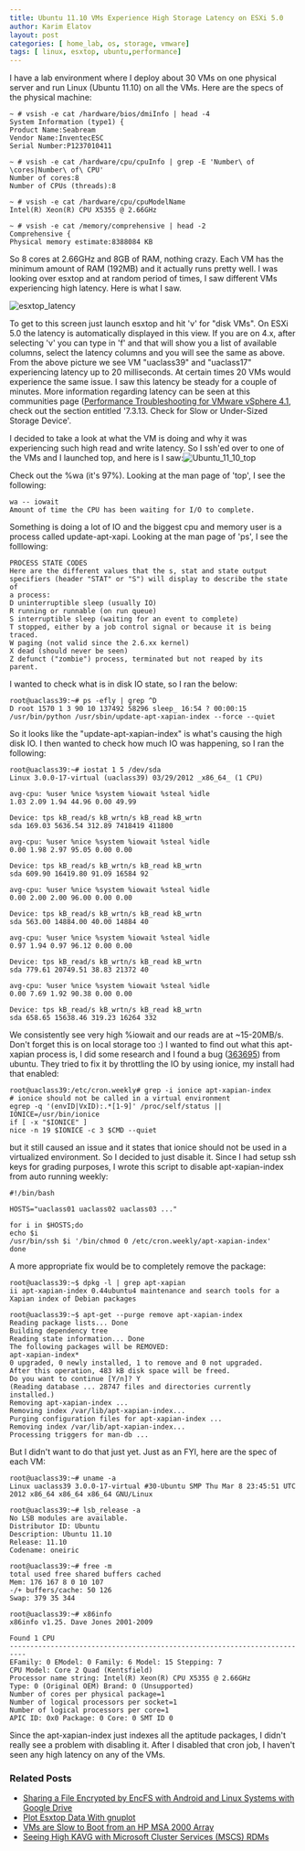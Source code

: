 ```yaml
---
title: Ubuntu 11.10 VMs Experience High Storage Latency on ESXi 5.0
author: Karim Elatov
layout: post
categories: [ home_lab, os, storage, vmware]
tags: [ linux, esxtop, ubuntu,performance]
---
```

I have a lab environment where I deploy about 30 VMs on one physical server and run Linux (Ubuntu 11.10) on all the VMs. Here are the specs of the physical machine:

	~ # vsish -e cat /hardware/bios/dmiInfo | head -4
	System Information (type1) {
	Product Name:Seabream
	Vendor Name:InventecESC
	Serial Number:P1237010411
	
	~ # vsish -e cat /hardware/cpu/cpuInfo | grep -E 'Number\ of \cores|Number\ of\ CPU'
	Number of cores:8
	Number of CPUs (threads):8
	
	~ # vsish -e cat /hardware/cpu/cpuModelName
	Intel(R) Xeon(R) CPU X5355 @ 2.66GHz
	
	~ # vsish -e cat /memory/comprehensive | head -2
	Comprehensive {
	Physical memory estimate:8388084 KB

So 8 cores at 2.66GHz and 8GB of RAM, nothing crazy. Each VM has the minimum amount of RAM (192MB) and it actually runs pretty well. I was looking over esxtop and at random period of times, I saw different VMs experiencing high latency. Here is what I saw.

![esxtop_latency](https://github.com/elatov/uploads/raw/master/2012/03/esxtop_latency.png)

To get to this screen just launch esxtop and hit 'v' for "disk VMs". On ESXi 5.0 the latency is automatically displayed in this view. If you are on 4.x, after selecting 'v' you can type in 'f' and that will show you a list of available columns, select the latency columns and you will see the same as above. From the above picture we see VM "uaclass39" and "uaclass17" experiencing latency up to 20 milliseconds. At certain times 20 VMs would experience the same issue. I saw this latency be steady for a couple of minutes. More information regarding latency can be seen at this communities page ([Performance Troubleshooting for VMware vSphere 4.1](https://www.vmware.com/content/dam/digitalmarketing/vmware/en/pdf/techpaper/vsphere41-performance-troubleshooting.pdf), check out the section entitled '7.3.13. Check for Slow or Under-Sized Storage Device'.

I decided to take a look at what the VM is doing and why it was experiencing such high read and write latency. So I ssh'ed over to one of the VMs and I launched top, and here is I saw:![Ubuntu_11_10_top](https://github.com/elatov/uploads/raw/master/2012/03/Ubuntu_11_10_top.png)

Check out the %wa (it's 97%). Looking at the man page of 'top', I see the following:


	wa -- iowait
	Amount of time the CPU has been waiting for I/O to complete.


Something is doing a lot of IO and the biggest cpu and memory user is a process called update-apt-xapi. Looking at the man page of 'ps', I see the folllowing:


	PROCESS STATE CODES
	Here are the different values that the s, stat and state output
	specifiers (header "STAT" or "S") will display to describe the state of
	a process:
	D uninterruptible sleep (usually IO)
	R running or runnable (on run queue)
	S interruptible sleep (waiting for an event to complete)
	T stopped, either by a job control signal or because it is being
	traced.
	W paging (not valid since the 2.6.xx kernel)
	X dead (should never be seen)
	Z defunct ("zombie") process, terminated but not reaped by its
	parent.


I wanted to check what is in disk IO state, so I ran the below:

	root@uaclass39:~# ps -efly | grep ^D
	D root 1570 1 3 90 10 137492 58296 sleep_ 16:54 ? 00:00:15 /usr/bin/python /usr/sbin/update-apt-xapian-index --force --quiet

So it looks like the "update-apt-xapian-index" is what's causing the high disk IO. I then wanted to check how much IO was happening, so I ran the following:


	root@uaclass39:~# iostat 1 5 /dev/sda
	Linux 3.0.0-17-virtual (uaclass39) 03/29/2012 _x86_64_ (1 CPU)
	
	avg-cpu: %user %nice %system %iowait %steal %idle
	1.03 2.09 1.94 44.96 0.00 49.99
	
	Device: tps kB_read/s kB_wrtn/s kB_read kB_wrtn
	sda 169.03 5636.54 312.89 7418419 411800
	
	avg-cpu: %user %nice %system %iowait %steal %idle
	0.00 1.98 2.97 95.05 0.00 0.00
	
	Device: tps kB_read/s kB_wrtn/s kB_read kB_wrtn
	sda 609.90 16419.80 91.09 16584 92
	
	avg-cpu: %user %nice %system %iowait %steal %idle
	0.00 2.00 2.00 96.00 0.00 0.00
	
	Device: tps kB_read/s kB_wrtn/s kB_read kB_wrtn
	sda 563.00 14884.00 40.00 14884 40
	
	avg-cpu: %user %nice %system %iowait %steal %idle
	0.97 1.94 0.97 96.12 0.00 0.00
	
	Device: tps kB_read/s kB_wrtn/s kB_read kB_wrtn
	sda 779.61 20749.51 38.83 21372 40
	
	avg-cpu: %user %nice %system %iowait %steal %idle
	0.00 7.69 1.92 90.38 0.00 0.00
	
	Device: tps kB_read/s kB_wrtn/s kB_read kB_wrtn
	sda 658.65 15638.46 319.23 16264 332


We consistently see very high %iowait and our reads are at ~15-20MB/s. Don't forget this is on local storage too :)
I wanted to find out what this apt-xapian process is, I did some research and I found a bug ([363695](https://bugs.launchpad.net/ubuntu/+source/apt-xapian-index/+bug/363695)) from ubuntu. They tried to fix it by throttling the IO by using ionice, my install had that enabled:


	root@uaclass39:/etc/cron.weekly# grep -i ionice apt-xapian-index
	# ionice should not be called in a virtual environment
	egrep -q '(envID|VxID):.*[1-9]' /proc/self/status || IONICE=/usr/bin/ionice
	if [ -x "$IONICE" ]
	nice -n 19 $IONICE -c 3 $CMD --quiet


but it still caused an issue and it states that ionice should not be used in a virtualized environment. So I decided to just disable it. Since I had setup ssh keys for grading purposes, I wrote this script to disable apt-xapian-index from auto running weekly:


	#!/bin/bash
	
	HOSTS="uaclass01 uaclass02 uaclass03 ..."
	
	for i in $HOSTS;do
	echo $i
	/usr/bin/ssh $i '/bin/chmod 0 /etc/cron.weekly/apt-xapian-index'
	done


A more appropriate fix would be to completely remove the package:


	root@uaclass39:~$ dpkg -l | grep apt-xapian
	ii apt-xapian-index 0.44ubuntu4 maintenance and search tools for a Xapian index of Debian packages
	
	root@uaclass39:~$ apt-get --purge remove apt-xapian-index
	Reading package lists... Done
	Building dependency tree
	Reading state information... Done
	The following packages will be REMOVED:
	apt-xapian-index*
	0 upgraded, 0 newly installed, 1 to remove and 0 not upgraded.
	After this operation, 483 kB disk space will be freed.
	Do you want to continue [Y/n]? Y
	(Reading database ... 28747 files and directories currently installed.)
	Removing apt-xapian-index ...
	Removing index /var/lib/apt-xapian-index...
	Purging configuration files for apt-xapian-index ...
	Removing index /var/lib/apt-xapian-index...
	Processing triggers for man-db ...


But I didn't want to do that just yet. Just as an FYI, here are the spec of each VM:


	root@uaclass39:~# uname -a
	Linux uaclass39 3.0.0-17-virtual #30-Ubuntu SMP Thu Mar 8 23:45:51 UTC 2012 x86_64 x86_64 x86_64 GNU/Linux
	
	root@uaclass39:~# lsb_release -a
	No LSB modules are available.
	Distributor ID: Ubuntu
	Description: Ubuntu 11.10
	Release: 11.10
	Codename: oneiric
	
	root@uaclass39:~# free -m
	total used free shared buffers cached
	Mem: 176 167 8 0 10 107
	-/+ buffers/cache: 50 126
	Swap: 379 35 344
	
	root@uaclass39:~# x86info
	x86info v1.25. Dave Jones 2001-2009
	
	Found 1 CPU
	--------------------------------------------------------------------------
	EFamily: 0 EModel: 0 Family: 6 Model: 15 Stepping: 7
	CPU Model: Core 2 Quad (Kentsfield)
	Processor name string: Intel(R) Xeon(R) CPU X5355 @ 2.66GHz
	Type: 0 (Original OEM) Brand: 0 (Unsupported)
	Number of cores per physical package=1
	Number of logical processors per socket=1
	Number of logical processors per core=1
	APIC ID: 0x0 Package: 0 Core: 0 SMT ID 0



Since the apt-xapian-index just indexes all the aptitude packages, I didn't really see a problem with disabling it. After I disabled that cron job, I haven't seen any high latency on any of the VMs.

### Related Posts

- [Sharing a File Encrypted by EncFS with Android and Linux Systems with Google Drive](/2013/02/sharing-a-file-encrypted-by-encfs-with-android-and-linux-systems-with-google-drive/)
- [Plot Esxtop Data With gnuplot](/2013/01/plot-esxtop-data-with-gnuplot/)
- [VMs are Slow to Boot from an HP MSA 2000 Array](/2012/11/vms-are-slow-to-boot-from-an-hp-msa-2000-array/)
- [Seeing High KAVG with Microsoft Cluster Services  (MSCS) RDMs](/2012/08/seeing-high-kavg-with-microsoft-cluster-services-mscs-rdms/)

